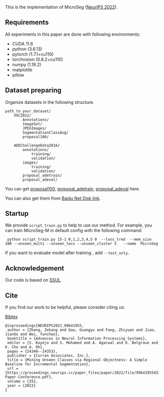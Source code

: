 This is the implementation of MicroSeg ([NeurIPS 2022](https://proceedings.neurips.cc/paper_files/paper/2022/hash/99b419554537c66bf27e5eb7a74c7de4-Abstract-Conference.html)).

## Requirements
All experiments in this paper are done with following environments:

- CUDA 11.6
- python (3.6.13)
- pytorch (1.7.1+cu110)
- torchvision (0.8.2+cu110)
- numpy (1.19.2)
- matplotlib
- pillow

## Dataset preparing

Organize datasets in the following structure.
```
path_to_your_dataset/
    VOC2012/
        Annotations/
        ImageSet/
        JPEGImages/
        SegmentationClassAug/
        proposal100/
        
    ADEChallengeData2016/
        annotations/
            training/
            validation/
        images/
            training/
            validation/
        proposal_adetrain/
        proposal_adeval/
```
You can get [proposal100](https://drive.google.com/file/d/1FxoyVa0I1IEwtW2ykGlNf-JkOYkK80E6/view?usp=sharing), [proposal_adetrain](https://drive.google.com/file/d/1kWfPNhoUnYz0uPuHJUALxiqvVqlCKrwW/view?usp=sharing), [proposal_adeval](https://drive.google.com/file/d/16xNMO4siqJXr5A03ywQDXU0F1Ld5OFtw/view?usp=sharing) here.

You can also get them from [Baidu Net Disk link](https://pan.baidu.com/s/1WzIwB0ZuJOLvPFnbzRjldA?pwd=dbue).
## Startup

We provide `script_train.py` to help to use our method. For example, you can train MicroSeg-M in default config with the following command:
```
 python script_train.py 15-1 0,1,2,3,4,5 0  --loss_tred  --mem_size 100 --unseen_multi --unseen_loss --unseen_cluster 5   --name  MicroSeg
```
If you want to evaluate model after training , add `--test_only`.

## Acknowledgement
Our code is based on [SSUL](https://github.com/clovaai/SSUL).

## Cite
If you find our work to be helpful, please consider citing us:

[Bibtex](https://proceedings.neurips.cc/paper_files/paper/16674-/bibtex)

```
@inproceedings{NEURIPS2022_99b41955,
 author = {Zhang, Zekang and Gao, Guangyu and Fang, Zhiyuan and Jiao, Jianbo and Wei, Yunchao},
 booktitle = {Advances in Neural Information Processing Systems},
 editor = {S. Koyejo and S. Mohamed and A. Agarwal and D. Belgrave and K. Cho and A. Oh},
 pages = {24340--24353},
 publisher = {Curran Associates, Inc.},
 title = {Mining Unseen Classes via Regional Objectness: A Simple Baseline for Incremental Segmentation},
 url = {https://proceedings.neurips.cc/paper_files/paper/2022/file/99b419554537c66bf27e5eb7a74c7de4-Paper-Conference.pdf},
 volume = {35},
 year = {2022}
}
```
